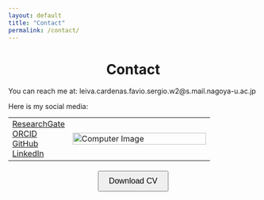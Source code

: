```yaml
---
layout: default
title: "Contact"
permalink: /contact/
---
```


<center> <h1>Contact</h1> </center>
<p>You can reach me at: leiva.cardenas.favio.sergio.w2@s.mail.nagoya-u.ac.jp</p>
<p>Here is my social media:</p>
<table style="margin: 0 auto;">
  <tr>
    <td style="vertical-align: middle; width: 30%;"> 
      <div class="contact-icons">
        <a href="https://www.researchgate.net/profile/Favio-Leiva/research" target="_blank">
          <i class="fab fa-researchgate"></i> ResearchGate
        </a><br>
        <a href="https://orcid.org/0000-0001-9315-3097" target="_blank">
          <i class="fab fa-orcid"></i> ORCID
        </a><br>
        <a href="https://github.com/Favioleiva" target="_blank">
          <i class="fab fa-github"></i> GitHub
        </a><br>
        <a href="https://www.linkedin.com/in/favioleivacardenas/" target="_blank">
          <i class="fab fa-linkedin"></i> LinkedIn
        </a>
      </div>
    </td>
    <td style="vertical-align: middle; width: 70%;">
      <img src="/images/2.Computer.jpg" alt="Computer Image" style="width: 100%; height: auto; max-width: 600px;">
    </td>
  </tr>
</table>

<p style="text-align: center; margin-top: 20px;">
  <a href="/images/CV_FL16062024.pdf" download>
    <button style="padding: 10px 20px; font-size: 16px;">Download CV</button>
  </a>
</p>



